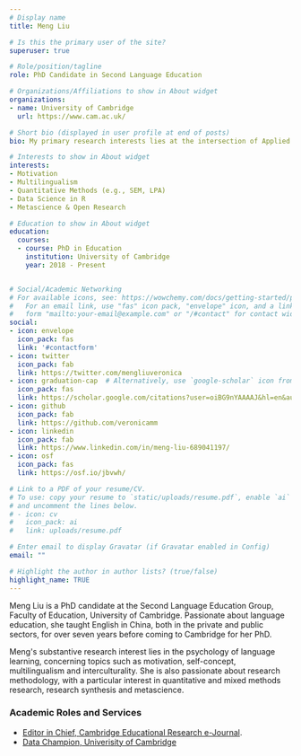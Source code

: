 ```yaml
---
# Display name
title: Meng Liu

# Is this the primary user of the site?
superuser: true

# Role/position/tagline
role: PhD Candidate in Second Language Education

# Organizations/Affiliations to show in About widget
organizations:
- name: University of Cambridge
  url: https://www.cam.ac.uk/

# Short bio (displayed in user profile at end of posts)
bio: My primary research interests lies at the intersection of Applied Linguistics and Educational Psychology. My PhD project aims to understand the motivation of learners who are learning multiple foreign languages concurrently. Another strand of my research interest lies in research methodology and metascience, ranging from research synthesis to the open science reform. I love using R and doing data analysis. 

# Interests to show in About widget
interests:
- Motivation
- Multilingualism
- Quantitative Methods (e.g., SEM, LPA)
- Data Science in R
- Metascience & Open Research

# Education to show in About widget
education:
  courses:
  - course: PhD in Education
    institution: University of Cambridge
    year: 2018 - Present


# Social/Academic Networking
# For available icons, see: https://wowchemy.com/docs/getting-started/page-builder/#icons
#   For an email link, use "fas" icon pack, "envelope" icon, and a link in the
#   form "mailto:your-email@example.com" or "/#contact" for contact widget.
social:
- icon: envelope
  icon_pack: fas
  link: '#contactform'
- icon: twitter
  icon_pack: fab
  link: https://twitter.com/mengliuveronica
- icon: graduation-cap  # Alternatively, use `google-scholar` icon from `ai` icon pack
  icon_pack: fas
  link: https://scholar.google.com/citations?user=oiBG9nYAAAAJ&hl=en&authuser=1
- icon: github
  icon_pack: fab
  link: https://github.com/veronicamm
- icon: linkedin
  icon_pack: fab
  link: https://www.linkedin.com/in/meng-liu-689041197/
- icon: osf
  icon_pack: fas
  link: https://osf.io/jbvwh/ 

# Link to a PDF of your resume/CV.
# To use: copy your resume to `static/uploads/resume.pdf`, enable `ai` icons in `params.toml`, 
# and uncomment the lines below.
# - icon: cv
#   icon_pack: ai
#   link: uploads/resume.pdf

# Enter email to display Gravatar (if Gravatar enabled in Config)
email: ""

# Highlight the author in author lists? (true/false)
highlight_name: TRUE
---
```


Meng Liu is a PhD candidate at the Second Language Education Group, Faculty of Education, University of Cambridge. Passionate about language education, she taught English in China, both in the private and public sectors, for over seven years before coming to Cambridge for her PhD. 

Meng's substantive research interest lies in the psychology of language learning, concerning topics such as motivation, self-concept, multilingualism and interculturality. She is also passionate about research methodology, with a particular interest in quantitative and mixed methods research, research synthesis and metascience. 

### Academic Roles and Services 
* [Editor in Chief, Cambridge Educational Research e-Journal](https://cerj.educ.cam.ac.uk/editorial/).
* [Data Champion, Univerisity of Cambridge](https://www.data.cam.ac.uk/data-champions-search?page=7)

